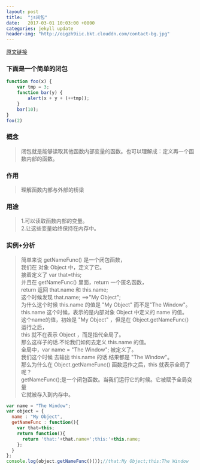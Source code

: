 ```yaml
---
layout: post
title:  "js闭包"
date:   2017-03-01 10:03:00 +0800
categories: jekyll update
header-img: "http://oigzh9iic.bkt.clouddn.com/contact-bg.jpg"
---
```

[原文链接](http://www.cnblogs.com/frankfang/archive/2011/08/03/2125663.html)

### 下面是一个简单的闭包
```js
function foo(x) {
    var tmp = 3;
    function bar(y) {
        alert(x + y + (++tmp));
    }
    bar(10);
}
foo(2)
```

### 概念
>闭包就是能够读取其他函数内部变量的函数。也可以理解成：定义再一个函数内部的函数。

### 作用
>理解函数内部与外部的桥梁

### 用途
>1.可以读取函数内部的变量。<br/>
 2.让这些变量始终保持在内存中。

### 实例+分析
>简单来说 getNameFunc() 是一个闭包函数，<br/>
我们在 对象 Object 中，定义了它。<br/>
接着定义了 var that=this;<br/>
并且在 getNameFunc() 里面，return 一个匿名函数，<br/>
return 返回 that.name 和 this.name;<br/>
这个时候发现 that.name; ==>"My Object";<br/>
为什么这个时候 this.name 的值是 "My Object" 而不是"The Window"。<br/>
this.name 这个时候，表示的是内部对象 Object 中定义的 name 的值。<br/>
这个name的值，初始是 "My Object" ，但是在 Object.getNameFunc() 运行之后，<br/>
this 就不在表示 Object ，而是指代全局了。<br/>
那么这样子的话.不论我们如何去定义 this.name 的值。<br/>
全局中，var name = "The Window"; 被定义了。<br/>
我们这个时候 去输出 this.name 的话.结果都是 "The Window"。<br/>
那么为什么在 Object.getNameFunc() 函数运作之后，this 就表示全局了呢？<br/>
getNameFunc();是一个闭包函数。当我们运行它的时候。它被赋予全局变量<br/>
它就被存入到内存中。

```js
var name = "The Window";
var object = {
  name : "My Object",
  getNameFunc : function(){
    var that=this;
    return function(){
      return 'that:'+that.name+';this:'+this.name;
    };
  }
};
console.log(object.getNameFunc()());//that:My Object;this:The Window
```
